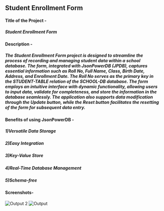 ## Student Enrollment Form
#### Title of the Project - 
##### Student Enrollment Form
#### Description -  
##### The Student Enrollment Form project is designed to streamline the process of recording and managing student data within a school database. The form, integrated with JsonPowerDB (JPDB), captures essential information such as Roll No, Full Name, Class, Birth Date, Address, and Enrollment Date. The Roll No serves as the primary key in the STUDENT-TABLE relation of the SCHOOL-DB database. The form employs an intuitive interface with dynamic functionality, allowing users to input data, validate for completeness, and store the information in the database seamlessly. The application also supports data modification through the Update button, while the Reset button facilitates the resetting of the form for subsequent data entry. 
#### Benefits of using JsonPowerDB - 
##### 1)Versatile Data Storage 
##### 2)Easy Integration 
##### 3)Key-Value Store 
##### 4)Real-Time Database Management 
##### 5)Schema-free
#### Screenshots-
![Output 2](https://github.com/snehalkedia05/Student-Enrollment-Form/assets/114679537/b2c26a0c-12e2-425b-b022-4557c0ecb3b4)
![Output](https://github.com/snehalkedia05/Student-Enrollment-Form/assets/114679537/33455fb0-e875-40fa-92ef-5a39b25a6ae5)
